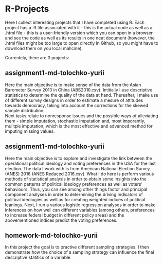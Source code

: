 # R-Projects
Here I collect interesting projects that I have completed using R. Each project has a .R file associated with it - this is the actual code as well as a .html file - this is a user-friendly version which you can open in a browser and see the code as well as its results in one neat document (however, the .html files might be too large to open directly in Github, so you might have to download them on you local mahcine).  

Currentely, there are 3 projects:


## assignment1-md-tolochko-yurii
Here the main objective is to make sense of the data from the Asian Barometer Survey 2010 in China (ABS2010.csv).
Intitially I use descriptive statistics to determine the quality of the data at hand. 
Thereafter, I make use of different survey designs in order to estimate a mesure of attitudes towards democracy, taking into account the corrections for the skewed sample distribution.   
Next tasks relate to nonresponse issues and the possible ways of alleviating them - simple imputation, stochastic imputation and, most imporantly, mulitple imputation, which is the most effective and advanced method for imputing missing values.  

## assignment1-md-tolochko-yurii
Here the main objective is to explore and investigate the link between the operational political ideology and
voting preferences in the USA for the last election. The data I work with is from American National Election Survey (ANES) 2016 (ANES Reduced 2016.csv).
What I do here is perform various methods of statistical analysis in order to obtain some insights into the common patterns of political ideology preferences as well as voters' behaviours. Thus, you can see among other things factor and principal component analyses in order to determining the driving indicators of political ideologies as well as for creating weighted indices of political leanings.
Next, I run a various logistic regression analyses in order to make inferences on how well can different variables (among others, preferences to increase federal budget in different policy areas) and the abovementioned indices predict the voting preferences.

## homework-md-tolochko-yurii
In this project the goal is to practive different sampling strategies. I then demonstrate how the choice of a sampling strategy can influence the final descriptive statitics of a variable. 
